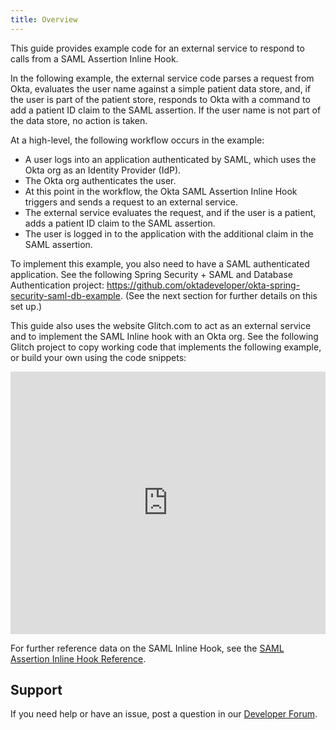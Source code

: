 ```yaml
---
title: Overview
---
```


This guide provides example code for an external service to respond to calls from a SAML Assertion Inline Hook.

In the following example, the external service code parses a request from Okta, evaluates the user name against a simple patient data store, and, if the user is part of the patient store, responds to Okta with a command to add a patient ID claim to the SAML assertion. If the user name is not part of the data store, no action is taken.

At a high-level, the following workflow occurs in the example:

- A user logs into an application authenticated by SAML, which uses the Okta org as an Identity Provider (IdP).
- The Okta org authenticates the user.
- At this point in the workflow, the Okta SAML Assertion Inline Hook triggers and sends a request to an external service.
- The external service evaluates the request, and if the user is a patient, adds a patient ID claim to the SAML assertion.
- The user is logged in to the application with the additional claim in the SAML assertion.

To implement this example, you also need to have a SAML authenticated application. See the following Spring Security + SAML and Database Authentication project: https://github.com/oktadeveloper/okta-spring-security-saml-db-example. (See the next section for further details on this set up.)

This guide also uses the website Glitch.com to act as an external service and to implement the SAML Inline hook with an Okta org. See the following Glitch project to copy working code that implements the following example, or build your own using the code snippets:

<!-- Copy and Paste Me -->
<div class="glitch-embed-wrap" style="height: 420px; width: 100%;">
  <iframe
    src="https://glitch.com/embed/#!/embed/okta-inlinehook-samlhook?path=views/index.html&previewSize=0"
    title="okta-inlinehook-samlhook on Glitch"
    allow="geolocation; microphone; camera; midi; vr; encrypted-media"
    style="height: 100%; width: 100%; border: 0;">
  </iframe>
</div>

For further reference data on the SAML Inline Hook, see the [SAML Assertion Inline Hook Reference](/docs/reference/saml-hook/).

## Support

If you need help or have an issue, post a question in our [Developer Forum](https://devforum.okta.com).

<NextSectionLink/>